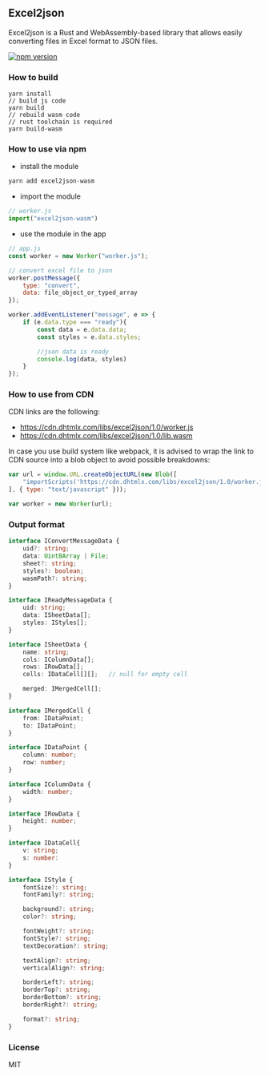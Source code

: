 Excel2json
--------------

Excel2json is a Rust and WebAssembly-based library that allows easily converting files in Excel format to JSON files.

[![npm version](https://badge.fury.io/js/excel2json-wasm.svg)](https://badge.fury.io/js/excel2json-wasm) 

### How to build

```
yarn install
// build js code
yarn build
// rebuild wasm code
// rust toolchain is required
yarn build-wasm
```

### How to use via npm 

- install the module

```js
yarn add excel2json-wasm
```
- import the module

```js
// worker.js
import("excel2json-wasm")
```

- use the module in the app

```js
// app.js
const worker = new Worker("worker.js");

// convert excel file to json
worker.postMessage({
    type: "convert",
    data: file_object_or_typed_array
});

worker.addEventListener("message", e => {
    if (e.data.type === "ready"){
        const data = e.data.data;
        const styles = e.data.styles;

        //json data is ready
        console.log(data, styles)
    }
});
```

### How to use from CDN

CDN links are the following:

- https://cdn.dhtmlx.com/libs/excel2json/1.0/worker.js 
- https://cdn.dhtmlx.com/libs/excel2json/1.0/lib.wasm

In case you use build system like webpack, it is advised to wrap the link to CDN source into a blob object to avoid possible 
breakdowns:

```js
var url = window.URL.createObjectURL(new Blob([
    "importScripts('https://cdn.dhtmlx.com/libs/excel2json/1.0/worker.js');"
], { type: "text/javascript" }));

var worker = new Worker(url);
```

### Output format

```ts
interface IConvertMessageData {
    uid?: string;
    data: Uint8Array | File;
    sheet?: string;
    styles?: boolean;
    wasmPath?: string;
}

interface IReadyMessageData {
    uid: string;
    data: ISheetData[];
    styles: IStyles[];
}

interface ISheetData {
    name: string;
    cols: IColumnData[];
    rows: IRowData[];
    cells: IDataCell[][];   // null for empty cell

    merged: IMergedCell[];
}

interface IMergedCell {
    from: IDataPoint;
    to: IDataPoint;
}

interface IDataPoint {
    column: number; 
    row: number;
}

interface IColumnData {
    width: number;
}

interface IRowData {
    height: number;
}

interface IDataCell{
    v: string;
    s: number:
}

interface IStyle {
    fontSize?: string;
    fontFamily?: string;

    background?: string;
    color?: string;

    fontWeight?: string;
    fontStyle?: string;
    textDecoration?: string;

    textAlign?: string;
    verticalAlign?: string;

    borderLeft?: string;
    borderTop?: string;
    borderBottom?: string;
    borderRight?: string;

    format?: string;
}
```

### License 

MIT
